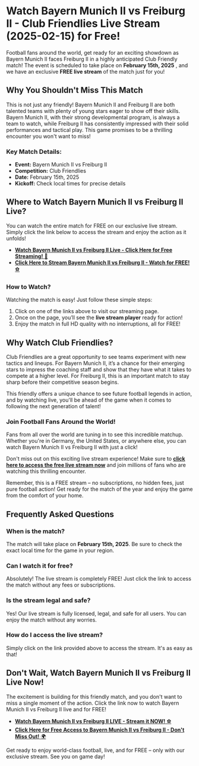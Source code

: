 # Watch Bayern Munich II vs Freiburg II - Club Friendlies Live Stream (2025-02-15) for Free!

Football fans around the world, get ready for an exciting showdown as Bayern Munich II faces Freiburg II in a highly anticipated Club Friendly match! The event is scheduled to take place on **February 15th, 2025** , and we have an exclusive **FREE live stream** of the match just for you!

## Why You Shouldn't Miss This Match

This is not just any friendly! Bayern Munich II and Freiburg II are both talented teams with plenty of young stars eager to show off their skills. Bayern Munich II, with their strong developmental program, is always a team to watch, while Freiburg II has consistently impressed with their solid performances and tactical play. This game promises to be a thrilling encounter you won't want to miss!

### Key Match Details:

- **Event:** Bayern Munich II vs Freiburg II
- **Competition:** Club Friendlies
- **Date:** February 15th, 2025
- **Kickoff:** Check local times for precise details

## Where to Watch Bayern Munich II vs Freiburg II Live?

You can watch the entire match for FREE on our exclusive live stream. Simply click the link below to access the stream and enjoy the action as it unfolds!

- [**Watch Bayern Munich II vs Freiburg II Live - Click Here for Free Streaming!** 🚀](https://tinyurl.com/livestreamfreeo?st=Bayern+Munich+II+vs+Freiburg+II&si=ghc)
- [**Click Here to Stream Bayern Munich II vs Freiburg II - Watch for FREE!** ⚽](https://tinyurl.com/livestreamfreeo?st=Bayern+Munich+II+vs+Freiburg+II&si=ghc)

### How to Watch?

Watching the match is easy! Just follow these simple steps:

1. Click on one of the links above to visit our streaming page.
2. Once on the page, you’ll see the **live stream player** ready for action!
3. Enjoy the match in full HD quality with no interruptions, all for FREE!

## Why Watch Club Friendlies?

Club Friendlies are a great opportunity to see teams experiment with new tactics and lineups. For Bayern Munich II, it’s a chance for their emerging stars to impress the coaching staff and show that they have what it takes to compete at a higher level. For Freiburg II, this is an important match to stay sharp before their competitive season begins.

This friendly offers a unique chance to see future football legends in action, and by watching live, you'll be ahead of the game when it comes to following the next generation of talent!

### Join Football Fans Around the World!

Fans from all over the world are tuning in to see this incredible matchup. Whether you're in Germany, the United States, or anywhere else, you can watch Bayern Munich II vs Freiburg II with just a click!

Don't miss out on this exciting live stream experience! Make sure to **[click here to access the free live stream now](https://tinyurl.com/livestreamfreeo?st=Bayern+Munich+II+vs+Freiburg+II&si=ghc)** and join millions of fans who are watching this thrilling encounter.

Remember, this is a FREE stream – no subscriptions, no hidden fees, just pure football action! Get ready for the match of the year and enjoy the game from the comfort of your home.

## Frequently Asked Questions

### When is the match?

The match will take place on **February 15th, 2025**. Be sure to check the exact local time for the game in your region.

### Can I watch it for free?

Absolutely! The live stream is completely FREE! Just click the link to access the match without any fees or subscriptions.

### Is the stream legal and safe?

Yes! Our live stream is fully licensed, legal, and safe for all users. You can enjoy the match without any worries.

### How do I access the live stream?

Simply click on the link provided above to access the stream. It's as easy as that!

## Don't Wait, Watch Bayern Munich II vs Freiburg II Live Now!

The excitement is building for this friendly match, and you don't want to miss a single moment of the action. Click the link now to watch Bayern Munich II vs Freiburg II live and for FREE!

- [**Watch Bayern Munich II vs Freiburg II LIVE - Stream it NOW!** ⚽](https://tinyurl.com/livestreamfreeo?st=Bayern+Munich+II+vs+Freiburg+II&si=ghc)
- [**Click Here for Free Access to Bayern Munich II vs Freiburg II - Don't Miss Out!** 🌍](https://tinyurl.com/livestreamfreeo?st=Bayern+Munich+II+vs+Freiburg+II&si=ghc)

Get ready to enjoy world-class football, live, and for FREE – only with our exclusive stream. See you on game day!
